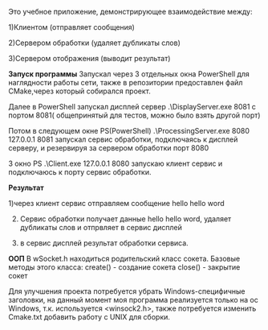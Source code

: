 Это учебное приложение, демонстрирующее взаимодействие между:

1)Клиентом (отправляет сообщения)

2)Сервером обработки (удаляет дубликаты слов)

3)Сервером отображения (выводит результат)

**Запуск программы**
Запускал через 3 отдельных окна PowerShell для наглядности работы сети, также в репозитории предоставлен файл CMake,через который собирался проект.

Далее в PowerShell запускал дисплей сервер .\DisplayServer.exe 8081 с портом 8081( общепринятый для тестов, можно было взять другой порт)

Потом в следующем окне PS(PowerShell) .\ProcessingServer.exe 8080 127.0.0.1 8081 запускал сервис обработки, подключаясь к дисплей серверу, и резервируя за сервером обработки порт 8080

3 окно PS .\Client.exe 127.0.0.1 8080 запускаю клиент сервис и подключаюсь к порту сервис обработки.

**Результат**

1)через клиент сервис отправляем сообщение hello hello word

2) Сервис обработки получает данные hello hello word, удаляет дубликаты слов и отпрвляет в сервис дисплей
  
3) в сервис дисплей результат обработки сервиса.


**ООП**
В wSocket.h находиться родительский класс сокета. Базовые методы этого класса:
create() - создание сокета
close() - закрытие сокет

Для улучшения проекта потребуется убрать Windows-специфичные заголовки, на данный момент моя программа реализуется только на ос Windows, т.к. используется  <winsock2.h>, также потребуется изменить Cmake.txt добавить работу с UNIX для сборки.
